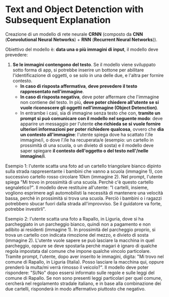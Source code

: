 # Text and Object Detenction with Subsequent Explanation

Creazione di un modello di rete neurale **CRNN** (composto da **CNN** (**Convolutional Neural Networks**) + **RNN** (**Recurrent Neural Networks**)).

Obiettivo del modello è: **data una o più immagini di input**, il modello deve prevedere:
1. **Se le immagini contengono del testo**. Se il modello viene sviluppato sotto forma di app, si potrebbe inserire un bottone per abilitare l'identificazione di oggetti, o se solo in una delle due, e l'altra per fornire contesto.
   - **In caso di risposta affermativa**, **deve prevedere il testo rappresentato nell'immagine**.
   - **In caso di risposta negativa**, deve poter affermare che l'immagine non contiene del testo. In più, **deve poter chiedere all'utente se si vuole riconoscere gli oggetti nell'immagine (Object Detenction)**.
   - In entrambe i casi, sia di immagine senza testo che con, **tramite un prompt si può comunicare con il modello nel seguente modo**: deve apparire un messaggio per l'utente **che richieda se si vuole fornire ulteriori informazioni per poter richiedere qualcosa**, ovvero che **dia un contesto all'immagine**: l'utente spiega dove ha scattato l'/le immagine/i, o dove l'/le ha recuperata/e (esempio: un cartello in prossimità di una scuola, o un divieto di sosta) e il modello deve saper spiegare **il contesto dell'oggetto o del testo nell'/nelle immagine/i**.

Esempio 1: l'utente scatta una foto ad un cartello triangolare bianco dipinto sulla strada rappresentante i bambini che vanno a scuola (immagine 1), con successivo cartello rosso circolare 10km (immagine 2). Nel prompt, l'utente spiega "Mi trovo in prossimità di una scuola. Perchè c'è questo cartello segnaletico?". Il modello deve restituire all'utente: "I cartelli, insieme, vogliono esprimere agli automobilisti la necessità di mantenere una velocità bassa, perchè in prossimità si trova una scuola. Perciò i bambini o i ragazzi potrebbero sbucar fuori dalla strada all'improvviso. Se il guidatore va forte, potrebbe investirli".

Esempio 2: l'utente scatta una foto a Rapallo, in Liguria, dove si ha parcheggiato in un parcheggio bianco, quindi non a pagamento e non adibito ai residenti (immagine 1). In prossimità del parcheggio proprio, si trova un cartello con indicata rimozione del mezzo, e divieto di sosta (immagine 2). L'utente vuole sapere se può lasciare la macchina in quel parcheggio, oppure se deve spostarla perchè magari è ignaro di qualche regola impostata dal comune che impone qualche vincolo particolare. Tramite prompt, l'utente, dopo aver inserito le immagini, digita: "Mi trovo nel comune di Rapallo, in Liguria (Italia). Posso lasciare la macchina qui, oppure prenderò la multa/mi verrà rimosso il veicolo?". Il modello deve poter rispondere: "Si/No" dopo essersi informato sulle regole e sulle leggi del comune di Rapallo. Se non sono presenti leggi particolari per quel comune, cercherà nel regolamento stradale italiano, e in base alla combinazione dei due cartelli, risponderà in modo affermativo piuttosto che negativo.

